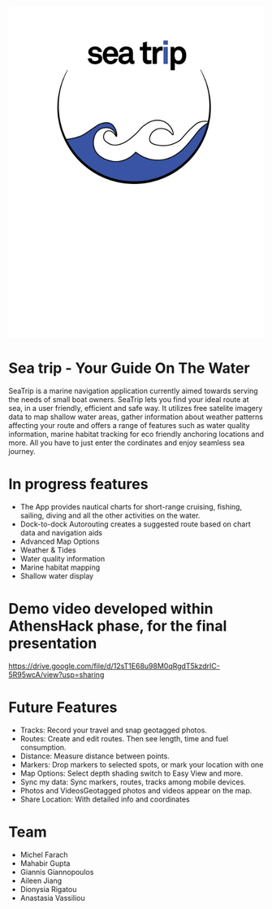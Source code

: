 ![](https://github.com/ailjia/SeaTrip/blob/master/logo.png?raw=true=250x250)


# Sea trip - Your Guide On The Water
SeaTrip is a marine navigation application currently aimed towards serving the needs of small boat owners. 
SeaTrip lets you find your ideal route at sea, in a user friendly, efficient and safe way. It utilizes free satelite imagery data to map shallow water areas, gather information about weather patterns affecting your route and offers a range of features such as water quality information, marine habitat tracking for eco friendly anchoring locations and more. All you have to just enter the cordinates and enjoy seamless sea journey.

# In progress features
- The App provides nautical charts for short-range cruising, fishing, sailing, diving and all the other activities on the water.
- Dock-to-dock Autorouting creates a suggested route based on chart data and navigation aids
- Advanced Map Options
- Weather & Tides 
- Water quality information
- Marine habitat mapping
- Shallow water display

# Demo video developed within AthensHack phase, for the final presentation
https://drive.google.com/file/d/12sT1E68u98M0qRgdT5kzdrIC-5R95wcA/view?usp=sharing

# Future Features
- Tracks: Record your travel and snap geotagged photos.
- Routes: Create and edit routes. Then see length, time and fuel consumption.
- Distance: Measure distance between points.
- Markers: Drop markers to selected spots, or mark your location with one
- Map Options: Select depth shading switch to Easy View and more.
- Sync my data: Sync markers, routes, tracks among mobile devices.
- Photos and VideosGeotagged photos and videos appear on the map.
- Share Location: With detailed info and coordinates

# Team
- Michel Farach            
- Mahabir Gupta               
- Giannis Giannopoulos
- Aileen Jiang
- Dionysia Rigatou
- Anastasia Vassiliou






